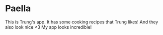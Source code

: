 # Paella
This is Trung's app. It has some cooking recipes that Trung likes!
And they also look nice <3
My app looks incredible!
